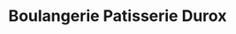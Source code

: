 ---
title: "Boulangerie Patisserie Durox"
url: /campeneac/boulangerie-patisserie-durox/
shop: boulangerie
---